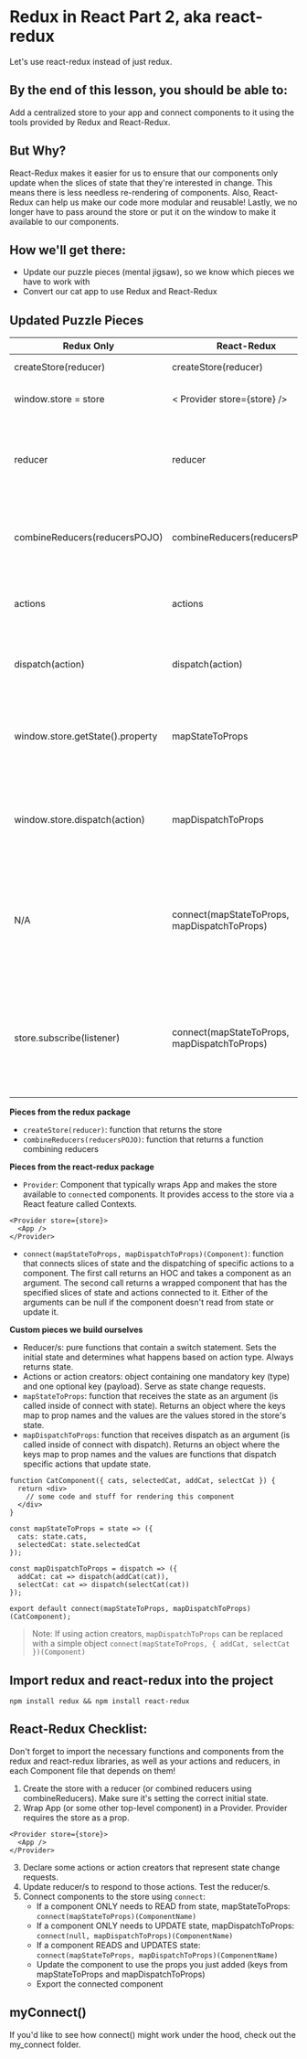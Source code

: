 # Redux in React Part 2, aka react-redux
Let's use react-redux instead of just redux.

## By the end of this lesson, you should be able to:
Add a centralized store to your app and connect components to it using the tools provided by Redux and React-Redux.

## But Why?
React-Redux makes it easier for us to ensure that our components only update when the slices of state that they're interested in change. This means there is less needless re-rendering of components. Also, React-Redux can help us make our code more modular and reusable! Lastly, we no longer have to pass around the store or put it on the window to make it available to our components.

## How we'll get there:
- Update our puzzle pieces (mental jigsaw), so we know which pieces we have to work with
- Convert our cat app to use Redux and React-Redux

## Updated Puzzle Pieces

Redux Only | React-Redux | Purpose
-----------|-------------|-----------
createStore(reducer) | createStore(reducer) | Create the store
window.store = store | < Provider store={store} /> | Make store available to components
reducer | reducer | Set the initial state and handle actions (state change requests)
combineReducers(reducersPOJO) | combineReducers(reducersPOJO) | Allow different reducers to handle slices of state
actions | actions | Define change requests that update state
dispatch(action) | dispatch(action) | Dispatch actions to the store to change state
window.store.getState().property | mapStateToProps | Read from state to make certain slices available to components
window.store.dispatch(action) | mapDispatchToProps | Dispatch actions from components to update state in store
N/A | connect(mapStateToProps, mapDispatchToProps) | Wrap component in another component to make slices of state and dispatch available as props
store.subscribe(listener) | connect(mapStateToProps, mapDispatchToProps) | Update component only when its slice of state changes (Yes, connect is doing all of the jobs!)

**Pieces from the redux package** 
- `createStore(reducer)`: function that returns the store
- `combineReducers(reducersPOJO)`: function that returns a function combining reducers

**Pieces from the react-redux package**
- `Provider`: Component that typically wraps App and makes the store available to `connect`ed components. It provides access to the store via a React feature called Contexts.
```
<Provider store={store}>
  <App />
</Provider>
```
- `connect(mapStateToProps, mapDispatchToProps)(Component)`: function that connects slices of state and the dispatching of specific actions to a component. The first call returns an HOC and takes a component as an argument. The second call returns a wrapped component that has the specified slices of state and actions connected to it. Either of the arguments can be null if the component doesn't read from state or update it.

**Custom pieces we build ourselves**
- Reducer/s: pure functions that contain a switch statement. Sets the initial state and determines what happens based on action type. Always returns state.
- Actions or action creators: object containing one mandatory key (type) and one optional key (payload). Serve as state change requests.
- `mapStateToProps`: function that receives the state as an argument (is called inside of connect with state). Returns an object where the keys map to prop names and the values are the values stored in the store's state.
- `mapDispatchToProps`: function that receives dispatch as an argument (is called inside of connect with dispatch). Returns an object where the keys map to prop names and the values are functions that dispatch specific actions that update state.

```
function CatComponent({ cats, selectedCat, addCat, selectCat }) {
  return <div>
    // some code and stuff for rendering this component
  </div>
}

const mapStateToProps = state => ({
  cats: state.cats,
  selectedCat: state.selectedCat
});

const mapDispatchToProps = dispatch => ({
  addCat: cat => dispatch(addCat(cat)),
  selectCat: cat => dispatch(selectCat(cat))
});

export default connect(mapStateToProps, mapDispatchToProps)(CatComponent);
```

> Note: If using action creators, `mapDispatchToProps` can be replaced with a simple object `connect(mapStateToProps, { addCat, selectCat })(Component)`

## Import redux and react-redux into the project
`npm install redux && npm install react-redux`

## React-Redux Checklist:
Don't forget to import the necessary functions and components from the redux and react-redux libraries, as well as your actions and reducers, in each Component file that depends on them!

1. Create the store with a reducer (or combined reducers using combineReducers). Make sure it's setting the correct initial state.
2. Wrap App (or some other top-level component) in a Provider. Provider requires the store as a prop.
```
<Provider store={store}>
  <App />
</Provider>
```
3. Declare some actions or action creators that represent state change requests.
4. Update reducer/s to respond to those actions. Test the reducer/s.
5. Connect components to the store using `connect`:
    - If a component ONLY needs to READ from state, mapStateToProps: `connect(mapStateToProps)(ComponentName)`
    - If a component ONLY needs to UPDATE state, mapDispatchToProps: `connect(null, mapDispatchToProps)(ComponentName)`
    - If a component READS and UPDATES state: `connect(mapStateToProps, mapDispatchToProps)(ComponentName)`
    - Update the component to use the props you just added (keys from mapStateToProps and mapDispatchToProps)
    - Export the connected component

## myConnect()
If you'd like to see how connect() might work under the hood, check out the my_connect folder.
